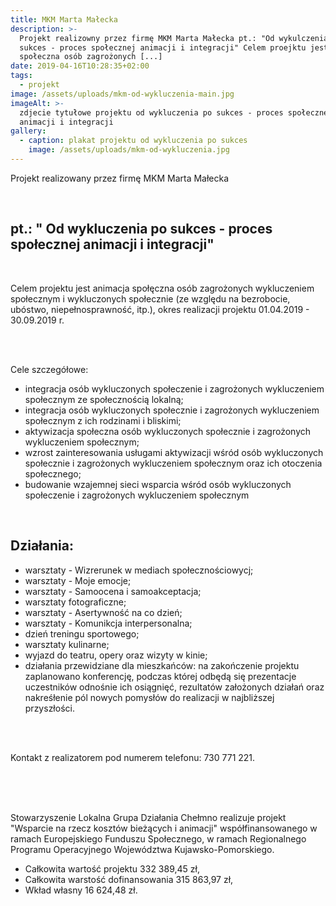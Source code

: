 ```yaml
---
title: MKM Marta Małecka
description: >-
  Projekt realizowny przez firmę MKM Marta Małecka pt.: "Od wykulczenia po
  sukces - proces społecznej animacji i integracji" Celem proejktu jest animacja
  społeczna osób zagrożonych [...]
date: 2019-04-16T10:28:35+02:00
tags:
  - projekt
image: /assets/uploads/mkm-od-wykluczenia-main.jpg
imageAlt: >-
  zdjecie tytułowe projektu od wykluczenia po sukces - proces społecznej
  animacji i integracji
gallery:
  - caption: plakat projektu od wykluczenia po sukces
    image: /assets/uploads/mkm-od-wykluczenia.jpg
---
```

Projekt realizowany przez firmę MKM Marta Małecka

<br>

## pt.: " Od wykluczenia po sukces - proces społecznej animacji i integracji"

<br>

Celem projektu jest animacja społęczna osób zagrożonych wykluczeniem społecznym i wykluczonych społecznie (ze względu na bezrobocie, ubóstwo, niepełnosprawność, itp.), okres realizacji projektu 01.04.2019 - 30.09.2019 r.

<br>

<br>

Cele szczegółowe:

* integracja osób wykluczonych społeczenie i zagrożonych wykluczeniem społecznym ze społecznością lokalną;
* integracja osób wykluczonych społecznie i zagrożonych wykluczeniem społecznym z ich rodzinami i bliskimi;
* aktywizacja społeczna osób wykluczonych społecznie i zagrożonych wykluczeniem społecznym;
* wzrost zainteresowania usługami aktywizacji wśród osób wykluczonych społecznie i zagrożonych wykluczeniem społecznym oraz ich otoczenia społecznego;
* budowanie wzajemnej sieci wsparcia wśród osób wykluczonych społeczenie i zagrożonych wykluczeniem społecznym

<br>

## Działania:

* warsztaty - Wizrerunek w mediach społecznościowycj;
* warsztaty - Moje emocje;
* warsztaty - Samoocena i samoakceptacja;
* warsztaty fotograficzne;
* warsztaty - Asertywność na co dzień;
* warsztaty - Komunikcja interpersonalna;
* dzień treningu sportowego;
* warsztaty kulinarne;
* wyjazd do teatru, opery oraz wizyty w kinie;
* działania przewidziane dla mieszkańców: na zakończenie projektu zaplanowano konferencję, podczas której odbędą się prezentacje uczestników odnośnie ich osiągnięć, rezultatów założonych działań oraz nakreśłenie pól nowych pomysłów do realizacji w najbliższej przyszłości.

<br>

<br>

Kontakt z realizatorem pod numerem telefonu: 730 771 221.

<br>

<br>

<br>

Stowarzyszenie Lokalna Grupa Działania Chełmno realizuje projekt "Wsparcie na rzecz kosztów bieżących i animacji" współfinansowanego w ramach Europejskiego Funduszu Społecznego, w ramach Regionalnego Programu Operacyjnego Województwa Kujawsko-Pomorskiego.

* Całkowita wartość projektu 332 389,45 zł,
* Całkowita warstość dofinansowania 315 863,97 zł,
* Wkład własny 16 624,48 zł.
